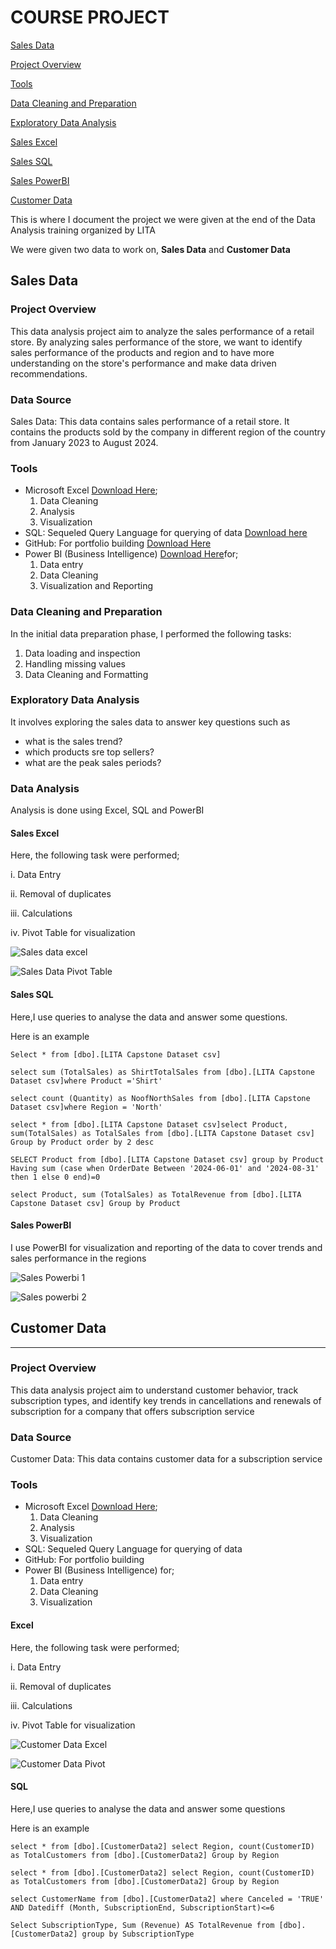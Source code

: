 # COURSE PROJECT

[Sales Data](#sales-data)

[Project Overview](#project-overview)

[Tools](#tools)

[Data Cleaning and Preparation](#data-Cleaning-and-Preparation)

[Exploratory Data Analysis](#exploratory-data-Analysis)

[Sales Excel](#sales-excel)

[Sales SQL](#sales-sql)

[Sales PowerBI](#sales-powerbi)


[Customer Data](#customer-data)

This is where I document the project we were given at the end of the Data Analysis training organized by LITA

We were given two data to work on, **Sales Data** and **Customer Data**

## Sales Data

### Project Overview

This data analysis project aim to analyze the sales performance of a retail store. By analyzing sales performance of the store, we want to identify sales performance of the products and region and to have more understanding on the store's performance and make data driven recommendations.

### Data Source
 Sales Data: This data contains sales performance of a retail store. It contains the products sold by the company in different region of the country from January 2023 to August 2024.

### Tools

- Microsoft Excel [Download Here](https://microsoft.com);
  1. Data Cleaning
  2. Analysis
  3. Visualization
- SQL: Sequeled Query Language for querying of data [Download here](https://learn.microsoft.com/en-us/sql/ssms/download-sql-server-management-studio-ssms)
- GitHub: For portfolio building [Download Here](https://github.com/)
- Power BI (Business Intelligence) [Download Here](https://app.powerbi.com/)for;
  1. Data entry
  2. Data Cleaning
  3. Visualization and Reporting

### Data Cleaning and Preparation

In the initial data preparation phase, I performed the following tasks:
1. Data loading and inspection
2. Handling missing values
3. Data Cleaning and Formatting

### Exploratory Data Analysis

It involves exploring the sales data to answer key questions such as

- what is the sales trend?
- which products sre top sellers?
- what are the peak sales periods?

### Data Analysis
Analysis is done using Excel, SQL and PowerBI

#### Sales Excel

Here, the following task were performed;

i. Data Entry

ii. Removal of duplicates

iii. Calculations

iv. Pivot Table for visualization

![Sales data excel](https://github.com/user-attachments/assets/ec04a135-f2a9-4234-bd85-88b82283f4fd)

![Sales Data Pivot Table](https://github.com/user-attachments/assets/520d7d24-3f93-416e-afcb-466fc42d4147)

#### Sales SQL

Here,I use queries to analyse the data and answer some questions.

Here is an example

```Select * from [dbo].[LITA Capstone Dataset csv]```

```select sum (TotalSales) as ShirtTotalSales from [dbo].[LITA Capstone Dataset csv]where Product ='Shirt' ```

```select count (Quantity) as NoofNorthSales from [dbo].[LITA Capstone Dataset csv]where Region = 'North' ```

```select * from [dbo].[LITA Capstone Dataset csv]select Product, sum(TotalSales) as TotalSales from [dbo].[LITA Capstone Dataset csv] Group by Product order by 2 desc```

```SELECT Product from [dbo].[LITA Capstone Dataset csv] group by Product Having sum (case when OrderDate Between '2024-06-01' and '2024-08-31' then 1 else 0 end)=0```

```select Product, sum (TotalSales) as TotalRevenue from [dbo].[LITA Capstone Dataset csv] Group by Product```

#### Sales PowerBI

I use PowerBI for visualization and reporting of the data to cover trends and sales performance in the regions

![Sales Powerbi 1](https://github.com/user-attachments/assets/449d0fdf-7df1-430c-8fd6-8378810f8356)

![Sales powerbi 2](https://github.com/user-attachments/assets/96b63181-2176-4bbb-9a30-52664bccf107)





##  Customer Data
__________________________________________________________
### Project Overview

This data analysis project aim to understand customer behavior, track subscription types, 
and identify key trends in cancellations and renewals of subscription for a company that offers subscription service     

### Data Source
 Customer Data: This data contains customer data for a subscription service 

### Tools

- Microsoft Excel [Download Here](https://microsoft.com);
  1. Data Cleaning
  2. Analysis
  3. Visualization
- SQL: Sequeled Query Language for querying of data
- GitHub: For portfolio building
- Power BI (Business Intelligence) for;
  1. Data entry
  2. Data Cleaning
  3. Visualization

#### Excel

Here, the following task were performed;

i. Data Entry

ii. Removal of duplicates

iii. Calculations

iv. Pivot Table for visualization

![Customer Data Excel](https://github.com/user-attachments/assets/a473572d-5a51-41ca-a55e-22b661fd3c39)

![Customer Data Pivot](https://github.com/user-attachments/assets/3c6e3729-ab22-458c-a60f-6056b33ad1d8)

#### SQL

Here,I use queries to analyse the data and answer some questions

Here is an example

```select * from [dbo].[CustomerData2] select Region, count(CustomerID) as TotalCustomers from [dbo].[CustomerData2] Group by Region```

```select * from [dbo].[CustomerData2] select Region, count(CustomerID) as TotalCustomers from [dbo].[CustomerData2] Group by Region```

```select CustomerName from [dbo].[CustomerData2] where Canceled = 'TRUE' AND Datediff (Month, SubscriptionEnd, SubscriptionStart)<=6```

```Select SubscriptionType, Sum (Revenue) AS TotalRevenue from [dbo].[CustomerData2] group by SubscriptionType```

